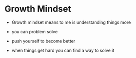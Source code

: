 # Growth Mindset


* Growth mindset means to me is understanding things more

* you can problem solve

* push yourself to become better

* when things get hard you can find a way to solve it